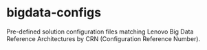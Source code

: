 # bigdata-configs
Pre-defined solution configuration files matching Lenovo Big Data Reference Architectures by CRN (Configuration Reference Number).
